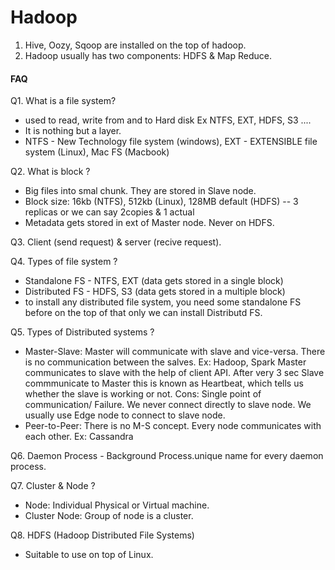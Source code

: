 # Hadoop
1. Hive, Oozy, Sqoop are installed on the top of hadoop.
2. Hadoop usually has two components: HDFS & Map Reduce.

#### FAQ

Q1. What is a file system?
- used to read, write from and to Hard disk Ex NTFS, EXT, HDFS, S3 ....
- It is nothing but a layer.
- NTFS - New Technology file system (windows), EXT - EXTENSIBLE file system (Linux), Mac FS (Macbook)

Q2. What is block ? 
- Big files into smal chunk. They are stored in Slave node.
- Block size: 16kb (NTFS), 512kb (Linux), 128MB default (HDFS) -- 3 replicas or we can say 2copies & 1 actual
- Metadata gets stored in ext of Master node. Never on HDFS.

Q3. Client (send request) & server (recive request).

Q4. Types of file system ?
- Standalone FS - NTFS, EXT (data gets stored in a single block)
- Distributed FS - HDFS, S3 (data gets stored in a multiple block)
- to install any distributed file system, you need some standalone FS before on the top of that only we can install Distributd FS.

Q5. Types of Distributed systems ? 
- Master-Slave: Master will communicate with slave and vice-versa. There is no communication between the salves. Ex: Hadoop, Spark
  Master communicates to slave with the help of client API. After very 3 sec Slave commmunicate to Master this is known as Heartbeat, which tells us whether the slave is working or not.
  Cons: Single point of communication/ Failure. We never connect directly to slave node. We usually use Edge node to connect to slave node.
- Peer-to-Peer: There is no M-S concept. Every node communicates with each other. Ex: Cassandra

Q6. Daemon Process - Background Process.unique name for every daemon process.

Q7. Cluster & Node ? 
- Node: Individual Physical or Virtual machine.
- Cluster Node:  Group of node is a cluster.

Q8. HDFS (Hadoop Distributed File Systems) 
- Suitable to use on top of Linux.
